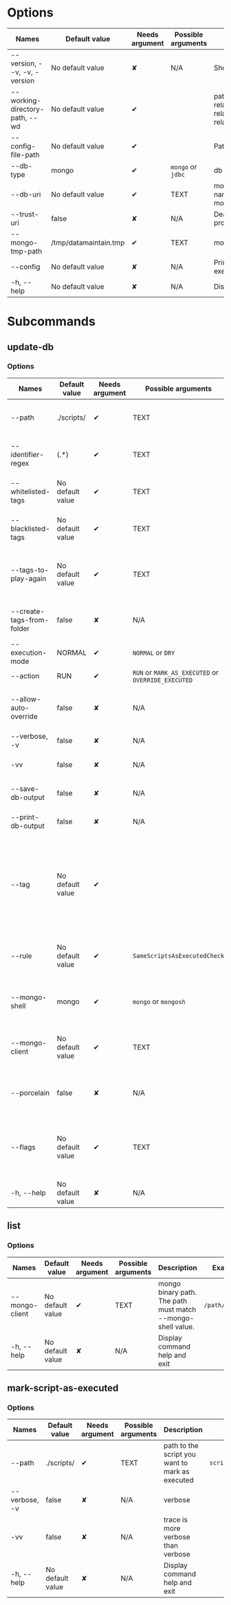 # Options
|Names|Default value|Needs argument|Possible arguments|Description|Examples|
|---|---|---|---|---|---|
|--version, --v, -v, -version|No default value|✘|N/A|Show the version and exit||
|--working-directory-path, --wd|No default value|✔| |path to the working directory. Can be relative but prefer absolute path. All relative paths configured will be relative to this path if set.||
|--config-file-path|No default value|✔| |Path to config file. File must exist.|```myProject/src/main/resources/config/datamaintain.properties```|
|--db-type|mongo|✔|```mongo``` or ```jdbc```|db type||
|--db-uri|No default value|✔|TEXT|mongo uri with at least database name. Ex: mongodb://localhost:27017/newName|```mongodb://localhost:27017/newName```|
|--trust-uri|false|✘|N/A|Deactivate all controls on the URI you provide Datamaintain||
|--mongo-tmp-path|/tmp/datamaintain.tmp|✔|TEXT|mongo tmp file path||
|--config|No default value|✘|N/A|Print the configuration without executing the subcommand||
|-h, --help|No default value|✘|N/A|Display command help and exit||
# Subcommands
## update-db
### Options

|Names|Default value|Needs argument|Possible arguments|Description|Examples|
|---|---|---|---|---|---|
|--path|./scripts/|✔|TEXT|path to directory containing scripts|```src/main/resources/scripts/```|
|--identifier-regex|(.*)|✔|TEXT|regex to extract identifier part from scripts|```v(.*)_.*```|
|--whitelisted-tags|No default value|✔|TEXT|tags to whitelist (separated by ',')|```WHITELISTED_TAG1,WHITELISTED_TAG2```|
|--blacklisted-tags|No default value|✔|TEXT|tags to blacklist (separated by ',')|```BLACKLISTED_TAG1,BLACKLISTED_TAG2```|
|--tags-to-play-again|No default value|✔|TEXT|tags to play again at each datamaintain execution (separated by ',')|```TAG_TO_PLAY_AGAIN1,TAG_TO_PLAY_AGAIN2```|
|--create-tags-from-folder|false|✘|N/A|create automatically tags from parent folders||
|--execution-mode|NORMAL|✔|```NORMAL``` or ```DRY```|execution mode||
|--action|RUN|✔|```RUN``` or ```MARK_AS_EXECUTED``` or ```OVERRIDE_EXECUTED```|script action||
|--allow-auto-override|false|✘|N/A|Allow datamaintain to automaticaly override scripts||
|--verbose, -v|false|✘|N/A|verbose||
|-vv|false|✘|N/A|trace is more verbose than verbose||
|--save-db-output|false|✘|N/A|save your script and db output||
|--print-db-output|false|✘|N/A|print your script and db output||
|--tag|No default value|✔| |Tag defined using glob path matchers. To define multiple tags, use option multiple times. Syntax example: MYTAG1=[pathMatcher1, pathMatcher2]|```MYTAG1=[pathMatcher1, pathMatcher2]```|
|--rule|No default value|✔|```SameScriptsAsExecutedCheck```|check rule to play. To define multiple rules, use option multiple times.||
|--mongo-shell|mongo|✔|```mongo``` or ```mongosh```|mongo binary, can be mongo or mongosh. mongo by default||
|--mongo-client|No default value|✔|TEXT|mongo binary path. The path must match --mongo-shell value.|```/path/to/mongo```|
|--porcelain|false|✘|N/A|for each executed script, display relative path to scan path||
|--flags|No default value|✔|TEXT|add a flag on the executed scripts. To define multiple rules, use option multiple times.||
|-h, --help|No default value|✘|N/A|Display command help and exit||
## list
### Options

|Names|Default value|Needs argument|Possible arguments|Description|Examples|
|---|---|---|---|---|---|
|--mongo-client|No default value|✔|TEXT|mongo binary path. The path must match --mongo-shell value.|```/path/to/mongo```|
|-h, --help|No default value|✘|N/A|Display command help and exit||
## mark-script-as-executed
### Options

|Names|Default value|Needs argument|Possible arguments|Description|Examples|
|---|---|---|---|---|---|
|--path|./scripts/|✔|TEXT|path to the script you want to mark as executed|```scripts/myScript1.js```|
|--verbose, -v|false|✘|N/A|verbose||
|-vv|false|✘|N/A|trace is more verbose than verbose||
|-h, --help|No default value|✘|N/A|Display command help and exit||
